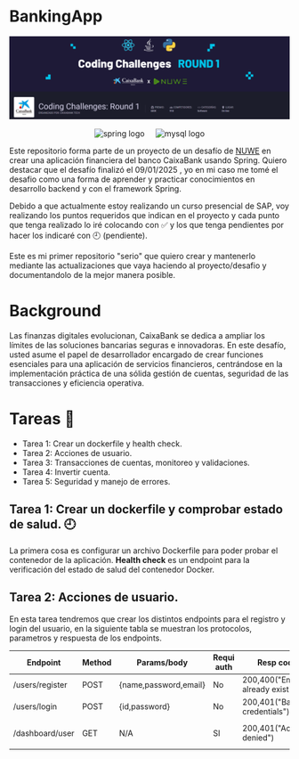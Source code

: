 # BankingApp
<img src="https://github.com/gonzalo16/BankingApp/blob/main/Backend.png"></img>
<div align="center">
  <img src="https://img.shields.io/badge/spring-%236DB33F.svg?style=flat&logo=spring&logoColor=white" height="25" alt="spring logo"  />
  <img width="12" />
  <img src="https://img.shields.io/badge/mysql-4479A1.svg?style=flat&logo=mysql&logoColor=white" height="25" alt="mysql logo"  />
</div>



Este repositorio forma parte de un proyecto de un desafío de <a href="https://nuwe.io/">NUWE<a/> en crear una aplicación financiera del banco CaixaBank usando Spring.
Quiero destacar que el desafío finalizó el 09/01/2025 , yo en mi caso me tomé el desafio como una forma de aprender y practicar conocimientos en desarrollo backend y con el framework Spring.

Debido a que actualmente estoy realizando un curso presencial de SAP, voy realizando los puntos requeridos que indican en el proyecto y cada punto que tenga realizado lo iré colocando con ✅ y los que tenga pendientes por hacer los indicaré con 🕘 (pendiente).

Este es mi primer repositorio "serio" que quiero crear y mantenerlo mediante las actualizaciones que vaya haciendo al proyecto/desafio y documentandolo de la mejor manera posible.

# Background
Las finanzas digitales evolucionan, CaixaBank se dedica a ampliar los límites de las soluciones bancarias seguras e innovadoras.  En este desafío, usted asume el papel de desarrollador encargado de crear funciones esenciales para una aplicación de servicios financieros, centrándose en la implementación práctica de una sólida gestión de cuentas, seguridad de las transacciones y eficiencia operativa.


# Tareas 📝
- Tarea 1: Crear un dockerfile y health check.
- Tarea 2: Acciones de usuario.
- Tarea 3: Transacciones de cuentas, monitoreo y validaciones.
- Tarea 4: Invertir cuenta.
- Tarea 5: Seguridad y manejo de errores.


## Tarea 1: Crear un dockerfile y comprobar estado de salud. 🕘
La primera cosa es configurar un archivo Dockerfile para poder probar el contenedor de la aplicación.
**Health check** es un endpoint para la verificación del estado de salud del contenedor Docker.

## Tarea 2: Acciones de usuario.
En esta tarea tendremos que crear los distintos endpoints para el registro y login del usuario, en la siguiente tabla se muestran los protocolos, parametros y respuesta de los endpoints.

|  Endpoint | Method  | Params/body  | Requi auth  | Resp cod  | Desc     |
| ------------ | ------------ | ------------ | ------------ | ------------ | ------------ |
| /users/register  | POST  | {name,password,email}  | No  | 200,400("Email already exist") | Register new user  |
| /users/login  | POST  | {id,password}  | No  | 200,401("Bad credentials") | Login user return JWT  |
| /dashboard/user  | GET  | N/A  | SI  | 200,401("Access denied") | Recupera la informacion del usuario  |
